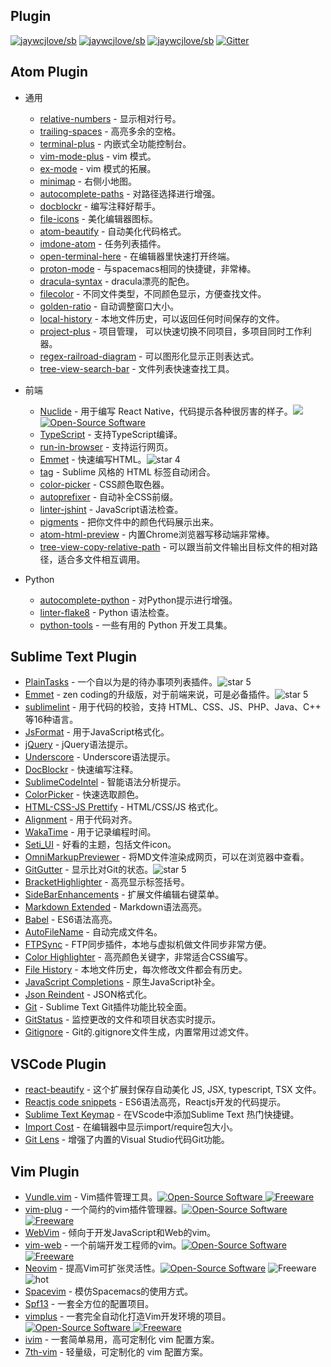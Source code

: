 Plugin
---

[![jaywcjlove/sb](https://jaywcjlove.github.io/sb/ico/awesome.svg)](https://github.com/jaywcjlove/awesome-mac) [![jaywcjlove/sb](https://jaywcjlove.github.io/sb/lang/english.svg)](editor-plugin.md) [![jaywcjlove/sb](https://jaywcjlove.github.io/sb/lang/chinese.svg)](editor-plugin-zh.md) [![Gitter](https://jaywcjlove.github.io/sb/ico/gitter.svg)](https://gitter.im/awesome-mac/cn?utm_source=badge&utm_medium=badge&utm_campaign=pr-badge)

## Atom Plugin

* 通用

  * [relative-numbers](https://atom.io/packages/relative-numbers) - 显示相对行号。
  * [trailing-spaces](https://atom.io/packages/trailing-spaces) - 高亮多余的空格。
  * [terminal-plus](https://atom.io/packages/terminal-plus) - 内嵌式全功能控制台。
  * [vim-mode-plus](https://atom.io/packages/vim-mode-plus) - vim 模式。
  * [ex-mode](https://atom.io/packages/ex-mode) - vim 模式的拓展。
  * [minimap](https://atom.io/packages/minimap) - 右侧小地图。
  * [autocomplete-paths](https://atom.io/packages/autocomplete-paths) - 对路径选择进行增强。
  * [docblockr](https://atom.io/packages/docblockr) - 编写注释好帮手。
  * [file-icons](https://atom.io/packages/file-icons) - 美化编辑器图标。
  * [atom-beautify](https://atom.io/packages/atom-beautify) - 自动美化代码格式。
  * [imdone-atom](https://atom.io/packages/imdone-atom) - 任务列表插件。
  * [open-terminal-here](https://atom.io/packages/open-terminal-here) - 在编辑器里快速打开终端。
  * [proton-mode](https://atom.io/packages/proton-mode) - 与spacemacs相同的快捷键，非常棒。
  * [dracula-syntax](https://atom.io/packages/dracula-syntax) - dracula漂亮的配色。
  * [filecolor](https://atom.io/packages/filecolor) - 不同文件类型，不同颜色显示，方便查找文件。
  * [golden-ratio](https://atom.io/packages/golden-ratio) - 自动调整窗口大小。
  * [local-history](https://atom.io/packages/local-history) - 本地文件历史，可以返回任何时间保存的文件。
  * [project-plus](https://atom.io/packages/project-plus) - 项目管理， 可以快速切换不同项目，多项目同时工作利器。
  * [regex-railroad-diagram](https://atom.io/packages/regex-railroad-diagram) - 可以图形化显示正则表达式。
  * [tree-view-search-bar](https://atom.io/packages/tree-view-search-bar/) - 文件列表快速查找工具。

* 前端

  * [Nuclide](http://nuclide.io) - 用于编写 React Native，代码提示各种很厉害的样子。![][star4 Icon] [![Open-Source Software][OSS Icon]](https://github.com/facebook/nuclide)
  * [TypeScript](https://github.com/TypeStrong/atom-typescript) - 支持TypeScript编译。
  * [run-in-browser](https://atom.io/packages/run-in-browser) - 支持运行网页。
  * [Emmet](https://atom.io/packages/emmet) - 快速编写HTML。![star 4][star4 Icon]
  * [tag](https://atom.io/packages/tag) - Sublime 风格的 HTML 标签自动闭合。
  * [color-picker](https://atom.io/packages/color-picker) - CSS颜色取色器。
  * [autoprefixer](https://atom.io/packages/autoprefixer) - 自动补全CSS前缀。
  * [linter-jshint](https://atom.io/packages/linter-jshint) - JavaScript语法检查。
  * [pigments](https://atom.io/packages/pigments) - 把你文件中的颜色代码展示出来。
  * [atom-html-preview](https://atom.io/packages/atom-html-preview) - 内置Chrome浏览器写移动端非常棒。
  * [tree-view-copy-relative-path](https://atom.io/packages/tree-view-copy-relative-path) - 可以跟当前文件输出目标文件的相对路径，适合多文件相互调用。

* Python

  * [autocomplete-python](https://atom.io/packages/autocomplete-python) - 对Python提示进行增强。
  * [linter-flake8](https://atom.io/packages/linter-flake8) - Python 语法检查。
  * [python-tools](https://atom.io/packages/python-tools) - 一些有用的 Python 开发工具集。

## Sublime Text Plugin

* [PlainTasks](https://packagecontrol.io/packages/PlainTasks) - 一个自以为是的待办事项列表插件。![star 5][star5 Icon]
* [Emmet](https://github.com/sergeche/emmet-sublime) - zen coding的升级版，对于前端来说，可是必备插件。![star 5][star5 Icon]
* [sublimelint](https://github.com/lunixbochs/sublimelint) - 用于代码的校验，支持 HTML、CSS、JS、PHP、Java、C++ 等16种语言。
* [JsFormat](https://packagecontrol.io/packages/JsFormat) - 用于JavaScript格式化。
* [jQuery](https://packagecontrol.io/packages/jQuery) - jQuery语法提示。
* [Underscore](https://packagecontrol.io/packages/Underscore.js%20Snippets) - Underscore语法提示。
* [DocBlockr](https://packagecontrol.io/packages/DocBlockr) - 快速编写注释。
* [SublimeCodeIntel](https://packagecontrol.io/packages/SublimeCodeIntel) - 智能语法分析提示。
* [ColorPicker](https://packagecontrol.io/packages/ColorPicker) - 快速选取颜色。
* [HTML-CSS-JS Prettify](https://packagecontrol.io/packages/HTML-CSS-JS%20Prettify) - HTML/CSS/JS 格式化。
* [Alignment](https://packagecontrol.io/packages/Alignment) - 用于代码对齐。
* [WakaTime](https://packagecontrol.io/packages/WakaTime) - 用于记录编程时间。
* [Seti_UI](https://packagecontrol.io/packages/Seti_UI) - 好看的主题，包括文件icon。
* [OmniMarkupPreviewer](https://packagecontrol.io/packages/OmniMarkupPreviewer) - 将MD文件渲染成网页，可以在浏览器中查看。
* [GitGutter](https://packagecontrol.io/packages/GitGutter) - 显示比对Git的状态。![star 5][star5 Icon]
* [BracketHighlighter](https://packagecontrol.io/packages/BracketHighlighter) - 高亮显示标签括号。
* [SideBarEnhancements](https://packagecontrol.io/packages/SideBarEnhancements) - 扩展文件编辑右键菜单。
* [Markdown Extended](https://packagecontrol.io/packages/Markdown%20Extended) - Markdown语法高亮。
* [Babel](https://packagecontrol.io/packages/Babel) - ES6语法高亮。
* [AutoFileName](https://packagecontrol.io/packages/AutoFileName) - 自动完成文件名。
* [FTPSync](https://packagecontrol.io/packages/FTPSync) - FTP同步插件，本地与虚拟机做文件同步非常方便。
* [Color Highlighter](https://packagecontrol.io/packages/Color%20Highlighter) - 高亮颜色关键字，非常适合CSS编写。
* [File History](https://packagecontrol.io/packages/File%20History) - 本地文件历史，每次修改文件都会有历史。
* [JavaScript Completions](https://packagecontrol.io/packages/JavaScript%20Completions) - 原生JavaScript补全。
* [Json Reindent](https://packagecontrol.io/packages/JSON%20Reindent) - JSON格式化。
* [Git](https://packagecontrol.io/packages/Git) - Sublime Text Git插件功能比较全面。
* [GitStatus](https://packagecontrol.io/packages/GitStatus) - 监控更改的文件和项目状态实时提示。
* [Gitignore](https://packagecontrol.io/packages/Gitignore) - Git的.gitignore文件生成，内置常用过滤文件。


## VSCode Plugin

* [react-beautify](https://github.com/taichi/react-beautify) - 这个扩展封保存自动美化 JS, JSX, typescript, TSX 文件。
* [Reactjs code snippets](https://github.com/xabikos/vscode-react) - ES6语法高亮，Reactjs开发的代码提示。
* [Sublime Text Keymap](https://github.com/Microsoft/vscode-sublime-keybindings) - 在VScode中添加Sublime Text 热门快捷键。
* [Import Cost](https://github.com/wix/import-cost) - 在编辑器中显示import/require包大小。
* [Git Lens](https://github.com/wix/import-cost) - 增强了内置的Visual Studio代码Git功能。

## Vim Plugin

* [Vundle.vim](https://github.com/VundleVim/Vundle.vim) - Vim插件管理工具。[![Open-Source Software][OSS Icon] ![Freeware][Freeware Icon]](https://github.com/VundleVim/Vundle.vim)
* [vim-plug](https://github.com/junegunn/vim-plug) - 一个简约的vim插件管理器。[![Open-Source Software][OSS Icon] ![Freeware][Freeware Icon]](https://github.com/junegunn/vim-plug)
* [WebVim](https://github.com/krampstudio/webvim) - 倾向于开发JavaScript和Web的vim。
* [vim-web](https://github.com/jaywcjlove/vim-web) - 一个前端开发工程师的vim。[![Open-Source Software][OSS Icon] ![Freeware][Freeware Icon]](https://github.com/jaywcjlove/vim-web)
* [Neovim](https://neovim.io/) -  提高Vim可扩张灵活性。[![Open-Source Software][OSS Icon]](https://github.com/neovim/neovim) ![Freeware][Freeware Icon] ![hot][hot Icon]
* [Spacevim](https://github.com/ctjhoa/spacevim) -  模仿Spacemacs的使用方式。
* [Spf13](http://vim.spf13.com/) - 一套全方位的配置项目。
* [vimplus](https://github.com/chxuan/vimplus) - 一套完全自动化打造Vim开发环境的项目。[![Open-Source Software][OSS Icon] ![Freeware][Freeware Icon]](https://github.com/chxuan/vimplus)
* [ivim](https://github.com/kepbod/ivim) - 一套简单易用，高可定制化 vim 配置方案。
* [7th-vim](https://github.com/dofy/7th-vim) - 轻量级，可定制化的 vim 配置方案。

[OSS Icon]: https://jaywcjlove.github.io/sb/ico/min-oss.svg
[Freeware Icon]: https://jaywcjlove.github.io/sb/ico/min-free.svg
[hot Icon]: https://jaywcjlove.github.io/sb/ico/min-hot.svg
[tuijian Icon]: https://jaywcjlove.github.io/sb/ico/min-tuijian.svg
[bibei Icon]: https://jaywcjlove.github.io/sb/ico/min-bibei.svg
[red Icon]: https://jaywcjlove.github.io/sb/star/red.svg
[app-store Icon]: https://jaywcjlove.github.io/sb/ico/min-app-store.svg
[star0 Icon]: https://jaywcjlove.github.io/sb/star/red0.svg
[star1 Icon]: https://jaywcjlove.github.io/sb/star/red1.svg
[star2 Icon]: https://jaywcjlove.github.io/sb/star/red2.svg
[star3 Icon]: https://jaywcjlove.github.io/sb/star/red3.svg
[star4 Icon]: https://jaywcjlove.github.io/sb/star/red4.svg
[star5 Icon]: https://jaywcjlove.github.io/sb/star/red5.svg
